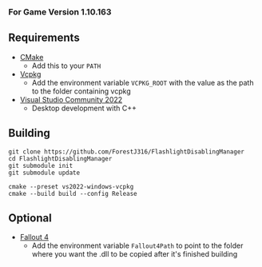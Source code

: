 ### For Game Version 1.10.163
## Requirements
* [CMake](https://cmake.org/)
	* Add this to your `PATH`
* [Vcpkg](https://github.com/microsoft/vcpkg)
	* Add the environment variable `VCPKG_ROOT` with the value as the path to the folder containing vcpkg
* [Visual Studio Community 2022](https://visualstudio.microsoft.com/)
	* Desktop development with C++

## Building
```
git clone https://github.com/ForestJ316/FlashlightDisablingManager
cd FlashlightDisablingManager
git submodule init
git submodule update

cmake --preset vs2022-windows-vcpkg
cmake --build build --config Release
```

## Optional
* [Fallout 4](https://store.steampowered.com/app/377160)
	* Add the environment variable `Fallout4Path` to point to the folder where you want the .dll to be copied after it's finished building
